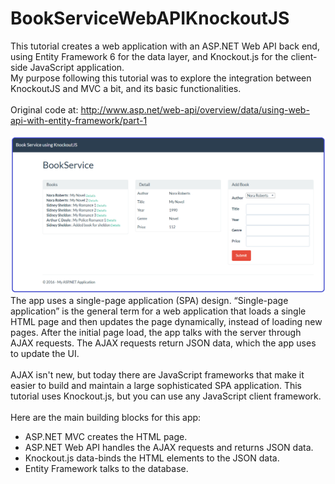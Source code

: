 # BookServiceWebAPIKnockoutJS
This tutorial creates a web application with an ASP.NET Web API back end, using Entity Framework 6 for the data layer, and Knockout.js for the client-side JavaScript application.
<br/>My purpose following this tutorial was to explore the integration between KnockoutJS and MVC a bit, and its basic functionalities.
<br/><br/> 
Original code at: http://www.asp.net/web-api/overview/data/using-web-api-with-entity-framework/part-1
<br/>  
<img src="Untitled.png" /> 
<br/>
The app uses a single-page application (SPA) design. “Single-page application” is the general term for a web application that loads a single HTML page and then updates the page dynamically, instead of loading new pages. After the initial page load, the app talks with the server through AJAX requests. The AJAX requests return JSON data, which the app uses to update the UI.
<br/><br/>
AJAX isn't new, but today there are JavaScript frameworks that make it easier to build and maintain a large sophisticated SPA application. This tutorial uses Knockout.js, but you can use any JavaScript client framework.
<br/><br/>
Here are the main building blocks for this app:
<br/>
<ul>
  <li>ASP.NET MVC creates the HTML page. </li>
  <li>ASP.NET Web API handles the AJAX requests and returns JSON data. </li>
  <li>Knockout.js data-binds the HTML elements to the JSON data. </li>
  <li>Entity Framework talks to the database. </li>
</ul>

